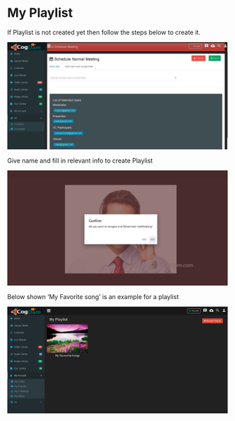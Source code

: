 # My Playlist

If Playlist is not created yet then follow the steps below to create it.

![](../.gitbook/assets/image%20%2871%29.png)

Give name and fill in relevant info to create Playlist

![](../.gitbook/assets/image%20%28149%29.png)

Below shown ‘My Favorite song’ is an example for a playlist

![](../.gitbook/assets/image%20%2821%29.png)

